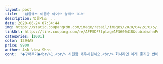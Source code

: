 ```yaml
---
layout: post 
title:  "업클라스 여름용 아이스 슬랙스 b10" 
description: 업클라스  ..
date: 2020-06-24 07:04:44 
img: https://static.coupangcdn.com/image/retail/images/2020/04/28/0/5/7542419b-006b-4ec7-9e0c-7f0d1c7af51c.jpg 
linkUrl: https://link.coupang.com/re/AFFSDP?lptag=AF3600438&subid=ahnPublicAsk&pageKey=1539864653&itemId=2637692876&vendorItemId=70628558233&traceid=V0-113-ef90abc4439f022d 
categories: [1001] 
color: 1294AB 
price: 9900 
author: Ask View Shop 
cont:  "●구매후기●<br/>1.<br/> 시원함 매우시원해요.<br/> 회사라면 이게 좋지만 반바지 입을수있다면 반바지가 더 시원하긴하져<br/>2.<br/> 광이남 이게 호불호도 갈리고 취향도 타니깐 좋다 나쁘다는 못하지만 제 기준으로는 이 광(?) 나는게 꼭 옛날 교복바지 입다보면 엉덩이쪽이 닳고 닳아서 광이 나는경우있잖아요 교복바지가 아니더라도 츄리닝도 그럴수있구요.<br/> 그 광나는데 바지전체에서 햇빛받으면 그런것같아서 저는 스스로 눈치보여서 안입습니다.<br/><br/>3.<br/> 벤딩 밴딩 좋죠 근데 끈이 아예없어서 이거 주머니에 휴대폰이나 지갑넣으면 바지가 내려갈것같아요.<br/>.<br/> 가방 필수! 츄리닝 만큼 편하긴하지만 츄리닝처럼 입을숭없어요<br/>4.<br/>색상 차콜과 블랙을 샀는데요 블랙은 그래도 입을만해요.<br/> 광나는게 덜 나는것같고 검은색은 예상한<br/>5.<br/> 슬렉스인데 츄리닝처럼 편하고 시원하다 라고 생각 하고 사기보단 냉장고바지 샀는데 뭔가 굳이 말안하면 회사에 입고가도 괜찮을것같은데? 하고 구매하시는게 날것같습니다.<br/><br/>냉장고 바지랑 슬랙스랑 섞은 느낌이에요<br/>다만 하루종일 피시방 의자에서 오래 앉으며 있었더니<br/>바지 가랑이 올이 트여지네요<br/>색일수밖애없으니까요.<br/> 근데 차콜색은 진짜 별로얐던것같아요 갠적으로.<br/> 광이 블랙보다 훨씬 많이 나서 이거를 소화해낼 자신이없더라구요.<br/><br/>슬렉스같다고 생각하시기엔 너무 광이나구요.<br/> 이 광나는게 한번 신경쓰면 계속 신경쓰일거에요.<br/> 블랙은 한번이라도 입었는데 차콜은 색이 별로라 한번도 안입었습니다.<br/> 제 스타일은 아니더라구요.<br/><br/>시원하고 좋은데 내가 쌀이져서 좀 너른걸 주문했더면 더 시원하고 좋았을걸하네요 슬림하게 입으면 좋아하는사람에게 딱이예요 원단이 시원한게 좋아요<br/>시원하고 편해서 좋아요<br/>얇아서 그런가 내구성 튼튼함까지 바라기 힘든듯<br/>재질도 약간 부들부들하고 지금부터 7월까지는 잘 입을 것 같아요<br/>제가 패션을 잘몰라서 그럴수도있지만 여러 옷들을 구매해왔는데 제일 후회되는 옷같아요... <br/><br/>차콜 구매했는데 저는 딱 원하는색이라서 좋아요<br/>1.<br/> 시원함 매우시원해요.<br/> 회사라면 이게 좋지만 반바지 입을수있다면 반바지가 더 시원하긴하져<br/>2.<br/> 광이남 이게 호불호도 갈리고 취향도 타니깐 좋다 나쁘다는 못하지만 제 기준으로는 이 광(?) 나는게 꼭 옛날 교복바지 입다보면 엉덩이쪽이 닳고 닳아서 광이 나는경우있잖아요 교복바지가 아니더라도 츄리닝도 그럴수있구요.<br/> 그 광나는데 바지전체에서 햇빛받으면 그런것같아서 저는 스스로 눈치보여서 안입습니다.<br/><br/>3.<br/> 벤딩 밴딩 좋죠 근데 끈이 아예없어서 이거 주머니에 휴대폰이나 지갑넣으면 바지가 내려갈것같아요.<br/>.<br/> 가방 필수! 츄리닝 만큼 편하긴하지만 츄리닝처럼 입을숭없어요<br/>4.<br/>색상 차콜과 블랙을 샀는데요 블랙은 그래도 입을만해요.<br/> 광나는게 덜 나는것같고 검은색은 예상한<br/>5.<br/> 슬렉스인데 츄리닝처럼 편하고 시원하다 라고 생각 하고 사기보단 냉장고바지 샀는데 뭔가 굳이 말안하면 회사에 입고가도 괜찮을것같은데? 하고 구매하시는게 날것같습니다.<br/><br/>냉장고 바지랑 슬랙스랑 섞은 느낌이에요<br/>다만 하루종일 피시방 의자에서 오래 앉으며 있었더니<br/>바지 가랑이 올이 트여지네요<br/>색일수밖애없으니까요.<br/> 근데 차콜색은 진짜 별로얐던것같아요 갠적으로.<br/> 광이 블랙보다 훨씬 많이 나서 이거를 소화해낼 자신이없더라구요.<br/><br/>슬렉스같다고 생각하시기엔 너무 광이나구요.<br/> 이 광나는게 한번 신경쓰면 계속 신경쓰일거에요.<br/> 블랙은 한번이라도 입었는데 차콜은 색이 별로라 한번도 안입었습니다.<br/> 제 스타일은 아니더라구요.<br/><br/>시원하고 좋은데 내가 쌀이져서 좀 너른걸 주문했더면 더 시원하고 좋았을걸하네요 슬림하게 입으면 좋아하는사람에게 딱이예요 원단이 시원한게 좋아요<br/>시원하고 편해서 좋아요<br/>얇아서 그런가 내구성 튼튼함까지 바라기 힘든듯<br/>재질도 약간 부들부들하고 지금부터 7월까지는 잘 입을 것 같아요<br/>제가 패션을 잘몰라서 그럴수도있지만 여러 옷들을 구매해왔는데 제일 후회되는 옷같아요... <br/><br/>차콜 구매했는데 저는 딱 원하는색이라서 좋아요<br/>" 
---
```

